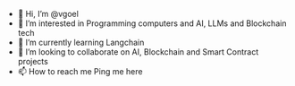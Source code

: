 - 👋 Hi, I’m @vgoel
- 👀 I’m interested in Programming computers and AI, LLMs and Blockchain tech
- 🌱 I’m currently learning Langchain
- 💞️ I’m looking to collaborate on AI, Blockchain and Smart Contract projects
- 📫 How to reach me Ping me here

<!---
vgoel/vgoel is a ✨ special ✨ repository because its `README.md` (this file) appears on your GitHub profile.
You can click the Preview link to take a look at your changes.
--->
